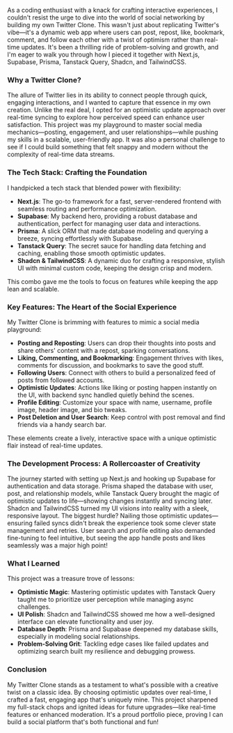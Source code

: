 As a coding enthusiast with a knack for crafting interactive experiences, I couldn&apos;t resist the urge to dive into the world of social networking by building my own Twitter Clone. This wasn&apos;t just about replicating Twitter&apos;s vibe—it&apos;s a dynamic web app where users can post, repost, like, bookmark, comment, and follow each other with a twist of optimism rather than real-time updates. It&apos;s been a thrilling ride of problem-solving and growth, and I&apos;m eager to walk you through how I pieced it together with Next.js, Supabase, Prisma, Tanstack Query, Shadcn, and TailwindCSS.

### Why a Twitter Clone?

The allure of Twitter lies in its ability to connect people through quick, engaging interactions, and I wanted to capture that essence in my own creation. Unlike the real deal, I opted for an optimistic update approach over real-time syncing to explore how perceived speed can enhance user satisfaction. This project was my playground to master social media mechanics—posting, engagement, and user relationships—while pushing my skills in a scalable, user-friendly app. It was also a personal challenge to see if I could build something that felt snappy and modern without the complexity of real-time data streams.

### The Tech Stack: Crafting the Foundation

I handpicked a tech stack that blended power with flexibility:

- **Next.js**: The go-to framework for a fast, server-rendered frontend with seamless routing and performance optimization.
- **Supabase**: My backend hero, providing a robust database and authentication, perfect for managing user data and interactions.
- **Prisma**: A slick ORM that made database modeling and querying a breeze, syncing effortlessly with Supabase.
- **Tanstack Query**: The secret sauce for handling data fetching and caching, enabling those smooth optimistic updates.
- **Shadcn & TailwindCSS**: A dynamic duo for crafting a responsive, stylish UI with minimal custom code, keeping the design crisp and modern.

This combo gave me the tools to focus on features while keeping the app lean and scalable.

### Key Features: The Heart of the Social Experience

My Twitter Clone is brimming with features to mimic a social media playground:

- **Posting and Reposting**: Users can drop their thoughts into posts and share others&apos; content with a repost, sparking conversations.
- **Liking, Commenting, and Bookmarking**: Engagement thrives with likes, comments for discussion, and bookmarks to save the good stuff.
- **Following Users**: Connect with others to build a personalized feed of posts from followed accounts.
- **Optimistic Updates**: Actions like liking or posting happen instantly on the UI, with backend sync handled quietly behind the scenes.
- **Profile Editing**: Customize your space with name, username, profile image, header image, and bio tweaks.
- **Post Deletion and User Search**: Keep control with post removal and find friends via a handy search bar.

These elements create a lively, interactive space with a unique optimistic flair instead of real-time updates.

### The Development Process: A Rollercoaster of Creativity

The journey started with setting up Next.js and hooking up Supabase for authentication and data storage. Prisma shaped the database with user, post, and relationship models, while Tanstack Query brought the magic of optimistic updates to life—showing changes instantly and syncing later. Shadcn and TailwindCSS turned my UI visions into reality with a sleek, responsive layout. The biggest hurdle? Nailing those optimistic updates—ensuring failed syncs didn&apos;t break the experience took some clever state management and retries. User search and profile editing also demanded fine-tuning to feel intuitive, but seeing the app handle posts and likes seamlessly was a major high point!

### What I Learned

This project was a treasure trove of lessons:

- **Optimistic Magic**: Mastering optimistic updates with Tanstack Query taught me to prioritize user perception while managing async challenges.
- **UI Polish**: Shadcn and TailwindCSS showed me how a well-designed interface can elevate functionality and user joy.
- **Database Depth**: Prisma and Supabase deepened my database skills, especially in modeling social relationships.
- **Problem-Solving Grit**: Tackling edge cases like failed updates and optimizing search built my resilience and debugging prowess.

### Conclusion

My Twitter Clone stands as a testament to what&apos;s possible with a creative twist on a classic idea. By choosing optimistic updates over real-time, I crafted a fast, engaging app that&apos;s uniquely mine. This project sharpened my full-stack chops and ignited ideas for future upgrades—like real-time features or enhanced moderation. It&apos;s a proud portfolio piece, proving I can build a social platform that&apos;s both functional and fun!
